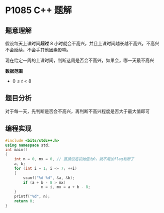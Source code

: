 # P1085 C++ 题解

## 题意理解

假设每天上课时间**超过** $8$ 小时就会不高兴，并且上课时间越长越不高兴。不高兴不会延续，不会手其他因素影响。

现在给定一周的上课时间，判断这周是否会不高兴，如果会，哪一天最不高兴

**数据范围**

- $0 \leqslant t < 8$

## 题目分析

对于每一天，先判断是否会不高兴，再判断不高兴程度是否大于最大值即可

## 编程实现

```cpp
#include <bits/stdc++.h>
using namespace std;
int main()
{
    int n = 0, mx = 0, // 直接设定初始值为0，就不用加flag判断了
    a, b;
    for (int i = 1; i <= 7; ++i)
    {
        scanf("%d %d", &a, &b);
        if (a + b - 8 > mx)
                n = i, mx = a + b - 8;
    }
    printf("%d", n);
    return 0;
}
```